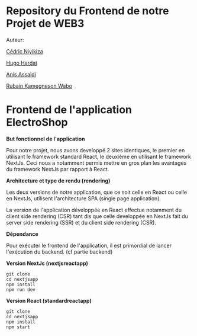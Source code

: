 # Repository du Frontend de notre Projet de WEB3

Auteur: 

[Cédric Niyikiza](https://github.com/CedricNiyiVinci)

[Hugo Hardat](https://github.com/hhardat)

[Anis Assaidi](https://github.com/anistricks)

[Rubain Kamegneson Wabo](https://github.com/rubainwabo)
    
# Frontend de l'application ElectroShop

**But fonctionnel de l'application**

Pour notre projet, nous avons developpé 2 sites identiques, le premier en utilisant le framework standard React, le deuxième en utilisant le framework NextJs. Ceci nous a notamment permis mettre en gros plan les avantages du framework NextJs par rapport à React.

**Architecture et type de rendu (rendering)**

Les deux versions de notre application, que ce soit celle en React ou celle en NextJs, utilisent l'architecture SPA (single page application).

La version de l'application développée en React effectue notamment du client side rendering (CSR) tant dis que celle developpée en NextJs fait du server side rendering (SSR) et du client side rendering (CSR).


**Dépendance**

Pour exécuter le frontend de l'application, il est primordial de lancer l'exécution du backend. (cf partie backend)

**Version NextJs (nextjsreactapp)**

```
git clone
cd nextjsapp
npm install
npm run dev
```

**Version React (standardreactapp)**

```
git clone
cd nextjsapp
npm install
npm start
```
